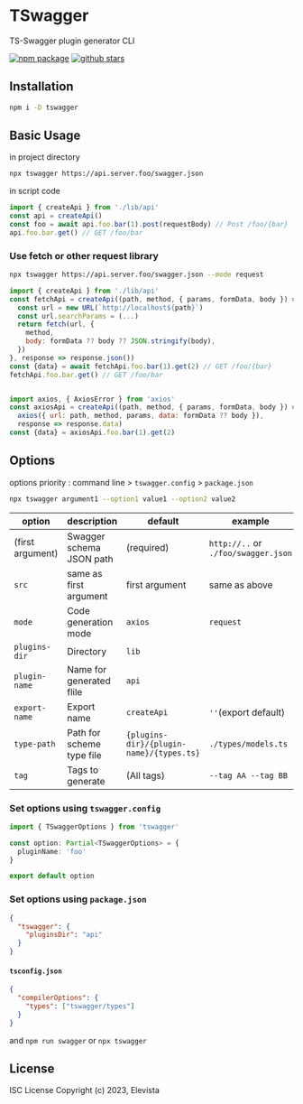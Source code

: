 # TSwagger

TS-Swagger plugin generator CLI

[![npm package](https://img.shields.io/npm/v/tswagger.svg?maxAge=2592000&style=flat-square)](https://www.npmjs.com/package/tswagger)
[![github stars](https://img.shields.io/github/stars/Elevista/tswagger?style=social)](https://github.com/Elevista/tswagger)

## Installation

```sh
npm i -D tswagger
```

## Basic Usage

in project directory

```sh
npx tswagger https://api.server.foo/swagger.json
```

in script code

```js
import { createApi } from './lib/api'
const api = createApi()
const foo = await api.foo.bar(1).post(requestBody) // Post /foo/{bar} 
api.foo.bar.get() // GET /foo/bar
```

### Use fetch or other request library

```sh
npx tswagger https://api.server.foo/swagger.json --mode request
```

```js
import { createApi } from './lib/api'
const fetchApi = createApi((path, method, { params, formData, body }) => {
  const url = new URL(`http://localhost${path}`)
  const url.searchParams = (...)
  return fetch(url, {
    method,
    body: formData ?? body ?? JSON.stringify(body),
  })
}, response => response.json())
const {data} = await fetchApi.foo.bar(1).get(2) // GET /foo/{bar} 
fetchApi.foo.bar.get() // GET /foo/bar


import axios, { AxiosError } from 'axios'
const axiosApi = createApi((path, method, { params, formData, body }) =>
  axios({ url: path, method, params, data: formData ?? body }),
  response => response.data)
const {data} = axiosApi.foo.bar(1).get(2)
```

## Options

options priority : command line > `tswagger.config` > `package.json`

```sh
npx tswagger argument1 --option1 value1 --option2 value2
```

| option           | description                | default                                  | example                             |
|------------------|----------------------------|------------------------------------------|-------------------------------------|
| (first argument) | Swagger schema JSON path   | (required)                               | `http://..` or `./foo/swagger.json` |
| `src`            | same as first argument     | first argument                           | same as above                       |
| `mode`           | Code generation mode       | `axios`                                  | `request`                           |
| `plugins-dir`    | Directory                  | `lib`                                    |                                     |
| `plugin-name`    | Name for generated flile   | `api`                                    |                                     |
| `export-name`    | Export name                | `createApi`                              | `''`(export default)                |
| `type-path`      | Path for scheme type file  | `{plugins-dir}/{plugin-name}/{types.ts}` | `./types/models.ts`                 |
| `tag`            | Tags to generate           | (All tags)                               | `--tag AA --tag BB`                 |

### Set options using `tswagger.config`

```ts
import { TSwaggerOptions } from 'tswagger'

const option: Partial<TSwaggerOptions> = {
  pluginName: 'foo'
}

export default option
```

### Set options using `package.json`

```json
{
  "tswagger": {
    "pluginsDir": "api"
  }
}
```

#### `tsconfig.json`

```json
{
  "compilerOptions": {
    "types": ["tswagger/types"]
  }
}
```

and `npm run swagger` or `npx tswagger`

## License

ISC License
Copyright (c) 2023, Elevista
